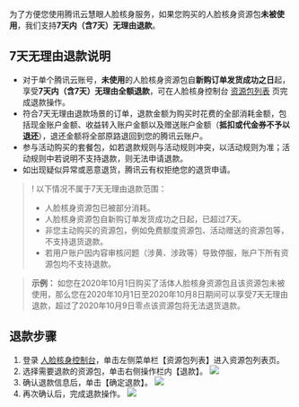 为了方便您使用腾讯云慧眼人脸核身服务，如果您购买的人脸核身资源包**未被使用**，我们支持**7天内（含7天）无理由退款**。

## 7天无理由退款说明

- 对于单个腾讯云账号，**未使用**的人脸核身资源包自**新购订单发货成功之日**起，享受**7天内（含7天）无理由全额退款**，可在人脸核身控制台 [资源包列表](https://console.cloud.tencent.com/faceid/buy) 页完成退款操作。
- 符合7天无理由退款场景的订单，退款金额为购买时花费的全部消耗金额，包括现金账户金额、收益转入账户金额以及赠送账户金额（**抵扣或代金券不予以退还**），退还金额将全部原路退回到您的腾讯云账户。
- 参与活动购买的套餐包，如若退款规则与活动规则冲突，以活动规则为准；活动规则中若说明不支持退款，则无法申请退款。
- 如出现疑似异常或恶意退货，腾讯云有权拒绝您的退货申请。

>! 以下情况不属于7天无理由退款范围：
> - 人脸核身资源包已被部分消耗。
> - 人脸核身资源包自新购订单发货成功之日起，已超过7天。
> - 非您主动购买的资源包，例如免费额度资源包、活动赠送的资源包等，不支持退货退款。
> - 若用户账户因内容审核问题（涉黄、涉政等）导致停服，账户下所有资源包均不支持退款。

>**示例：**
如您在2020年10月1日购买了活体人脸核身资源包且该资源包未被使用，那么您在2020年10月1日至2020年10月8日期间可以享受7天无理由退款，超过了2020年10月9日零点该资源包将无法退货退款。

## 退款步骤

1. 登录 [人脸核身控制台](https://console.cloud.tencent.com/faceid)，单击左侧菜单栏【资源包列表】进入资源包列表页。
2. 选择需要退款的资源包，单击右侧操作栏内【退款】。
![](https://main.qcloudimg.com/raw/e6ab706da993ac837e93e79e676ea530.png)
3. 确认退款信息后，单击【确定退款】。
![](https://main.qcloudimg.com/raw/6b94c9f24f6cd7b0929366a8f9eb44b8.png)
4. 再次确认后，完成退款操作。
![](https://main.qcloudimg.com/raw/d69ad25b440ae76dc1ae0100f562fbeb.png)
